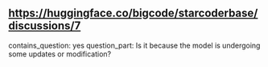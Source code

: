 ## https://huggingface.co/bigcode/starcoderbase/discussions/7

contains_question: yes
question_part: Is it because the model is undergoing some updates or modification?